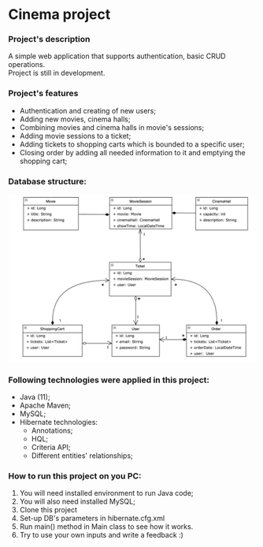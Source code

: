 ﻿# Cinema project

### Project's description
A simple web application that supports authentication, basic CRUD operations.<br />
Project is still in development.

### Project's features
 - Authentication and creating of new users;
 - Adding new movies, cinema halls;
 - Combining movies and cinema halls in movie's sessions;
 - Adding movie sessions to a ticket;
 - Adding tickets to shopping carts which is bounded to a specific user;
 - Closing order by adding all needed information to it and emptying the shopping cart;

### Database structure: 
![pic](schema_dependencies.png)

### Following technologies were applied in this project:
 - Java (11);
 - Apache Maven;
 - MySQL;
 - Hibernate technologies:
     * Annotations;
     * HQL;
     * Criteria API;
     * Different entities' relationships;


### How to run this project on you PC:
1. You will need installed environment to run Java code;
2. You will also need installed MySQL;
3. Clone this project
4. Set-up DB's parameters in hibernate.cfg.xml
5. Run main() method in Main class to see how it works.
6. Try to use your own inputs and write a feedback :)

